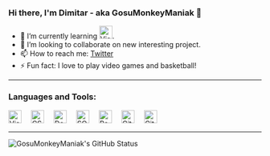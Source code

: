 ### Hi there, I'm Dimitar - aka GosuMonkeyManiak 👋

- 🌱 I’m currently learning [<img aling="left" alt="Visual Studio" width="26px" src="https://cdn.jsdelivr.net/gh/devicons/devicon/icons/docker/docker-original.svg" />][Docker].
- 👯 I’m looking to collaborate on new interesting project.
- 📫 How to reach me: [Twitter](https://twitter.com/GosuMonkey)
- ⚡ Fun fact: I love to play video games and basketball!

---

### Languages and Tools:

[<img aling="left" alt="Visual Studio" width="26px" src="https://cdn.jsdelivr.net/gh/devicons/devicon/icons/visualstudio/visualstudio-plain.svg" style="padding-right:15px !important;" />][visualStudio]
[<img aling="left" alt="CSharp" width="26px" src="https://cdn.jsdelivr.net/gh/devicons/devicon/icons/csharp/csharp-original.svg" style="padding-right:15px !important;" />][CSharp]
[<img aling="left" alt="DotNet" width="26px" src="https://cdn.jsdelivr.net/gh/devicons/devicon/icons/dotnetcore/dotnetcore-original.svg" style="padding-right:15px !important;" />][DotNet]
[<img aling="left" alt="SQL Server" width="26px" src="https://cdn.jsdelivr.net/gh/devicons/devicon/icons/microsoftsqlserver/microsoftsqlserver-plain.svg" style="padding-right:15px !important;" />][SQLServer]
[<img aling="left" alt="Redis" width="26px" src="https://cdn.jsdelivr.net/gh/devicons/devicon/icons/redis/redis-original.svg" style="padding-right:15px !important;" />][Redis]
[<img aling="left" alt="Git" width="26px" src="https://cdn.jsdelivr.net/gh/devicons/devicon/icons/git/git-original.svg" style="padding-right:15px !important;" />][Git]
[<img aling="left" alt="Github" width="26px" src="https://cdn.jsdelivr.net/gh/devicons/devicon/icons/github/github-original.svg" style="padding-right:15px !important;" />][GitHub]

---

<img aling="left" alt="GosuMonkeyManiak's GitHub Status" src="https://github-readme-stats.vercel.app/api?username=GosuMonkeyManiak&show_icons=true" />


[visualStudio]: https://visualstudio.microsoft.com/
[CSharp]: https://docs.microsoft.com/en-us/dotnet/csharp/
[DotNet]: https://dotnet.microsoft.com/en-us/download
[SQLServer]: https://www.microsoft.com/en-us/sql-server/sql-server-downloads
[Redis]: https://redis.io/
[Git]: https://git-scm.com/
[GitHub]: https://github.com/
[Docker]: https://www.docker.com/